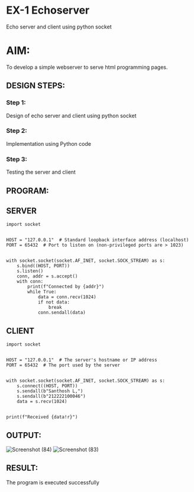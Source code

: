 # EX-1 Echoserver
Echo server and client using python socket

# AIM:

To develop a simple webserver to serve html programming pages.

## DESIGN STEPS:

### Step 1:

Design of echo server and client using python socket

### Step 2:

Implementation using Python code

### Step 3:

Testing the server and client 

## PROGRAM:
## SERVER
```
import socket


HOST = "127.0.0.1"  # Standard loopback interface address (localhost)
PORT = 65432  # Port to listen on (non-privileged ports are > 1023)


with socket.socket(socket.AF_INET, socket.SOCK_STREAM) as s:
    s.bind((HOST, PORT))
    s.listen()
    conn, addr = s.accept()
    with conn:
        print(f"Connected by {addr}")
        while True:
            data = conn.recv(1024)
            if not data:
                break
            conn.sendall(data)
```
## CLIENT
```
import socket


HOST = "127.0.0.1"  # The server's hostname or IP address
PORT = 65432  # The port used by the server


with socket.socket(socket.AF_INET, socket.SOCK_STREAM) as s:
    s.connect((HOST, PORT))
    s.sendall(b"Santhosh L,")
    s.sendall(b"212222100046")
    data = s.recv(1024)


print(f"Received {data!r}")
```

## OUTPUT:
![Screenshot (84)](https://github.com/user-attachments/assets/bd0b9d61-534f-4a78-aab7-7bc019e8d301)
![Screenshot (83)](https://github.com/user-attachments/assets/d7f10ea5-b474-46ee-820c-4bcb7fcba4b5)



## RESULT:
The program is executed successfully
